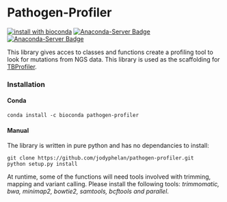 # Pathogen-Profiler
[![install with bioconda](https://img.shields.io/badge/install%20with-bioconda-brightgreen.svg?style=flat)](http://bioconda.github.io/recipes/pathogen-profiler/README.html) [![Anaconda-Server Badge](https://anaconda.org/bioconda/pathogen-profiler/badges/license.svg)](https://anaconda.org/bioconda/pathogen-profiler) [![Anaconda-Server Badge](https://anaconda.org/bioconda/pathogen-profiler/badges/latest_release_date.svg)](https://anaconda.org/bioconda/pathogen-profiler)

 This library gives acces to classes and functions create a profiling tool to look for mutations from NGS data. This library is used as the scaffolding for [TBProfiler](https://github.com/jodyphelan/TBProfiler).

### Installation

#### Conda

```
conda install -c bioconda pathogen-profiler
```
#### Manual
The library is written in pure python and has no dependancies to install:
```
git clone https://github.com/jodyphelan/pathogen-profiler.git
python setup.py install
```
At runtime, some of the functions will need tools involved with trimming, mapping and variant calling. Please install the following tools: *trimmomatic, bwa, minimap2, bowtie2, samtools, bcftools and parallel*.
